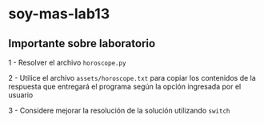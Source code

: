 # soy-mas-lab13

## Importante sobre laboratorio

1 - Resolver el archivo `horoscope.py`

2 - Utilice el archivo `assets/horoscope.txt` para copiar los contenidos de la respuesta que entregará el programa según la opción ingresada por el usuario

3 - Considere mejorar la resolución de la solución utilizando `switch`

